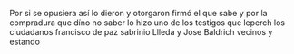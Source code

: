 Por si se opusiera así lo dieron y otorgaron firmó el que sabe y por la compradura que díno no saber lo hizo uno de los testigos que leperch los ciudadanos francisco de paz sabrinio Llleda y Jose Baldrich vecinos y estando